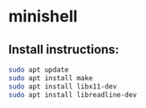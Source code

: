# minishell

## Install instructions: 
```bash
sudo apt update
sudo apt install make
sudo apt install libx11-dev
sudo apt install libreadline-dev
```
